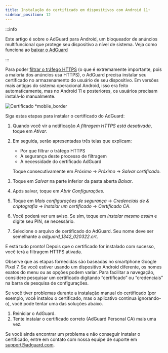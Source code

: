 ```yaml
---
title: Instalação do certificado em dispositivos com Android 11+
sidebar_position: 12
---
```


:::info

Este artigo é sobre o AdGuard para Android, um bloqueador de anúncios multifuncional que protege seu dispositivo a nível de sistema. Veja como funciona ao [baixar o AdGuard](https://agrd.io/download-kb-adblock)

:::

Para poder [filtrar o tráfego HTTPS](/general/https-filtering/what-is-https-filtering.md) (o que é extremamente importante, pois a maioria dos anúncios usa HTTPS), o AdGuard precisa instalar seu certificado no armazenamento do usuário de seu dispositivo. Em versões mais antigas do sistema operacional Android, isso era feito automaticamente, mas no Android 11 e posteriores, os usuários precisam instalá-lo manualmente.

![Certificado *mobile_border](https://cdn.adtidy.org/content/kb/ad_blocker/android/solving_problems/manual-certificate/g.gif)

Siga estas etapas para instalar o certificado do AdGuard:

1. Quando você vir a notificação *A filtragem HTTPS está desativada*, toque em *Ativar*.

1. Em seguida, serão apresentadas três telas que explicam:
    - Por que filtrar o tráfego HTTPS
    - A segurança deste processo de filtragem
    - A necessidade do certificado AdGuard

    Toque consecutivamente em *Próximo* → *Próximo* → *Salvar certificado*.

1. Toque em *Salvar* na parte inferior da pasta aberta *Baixar*.

1. Após salvar, toque em *Abrir Configurações*.

1. Toque em *Mais configurações de segurança* → *Credenciais de & criptografia* → *Instalar um certificado* → *Certificado CA*.

1. Você poderá ver um aviso. Se sim, toque em *Instalar mesmo assim* e digite seu PIN, se necessário.

1. Selecione o arquivo de certificado do AdGuard. Seu nome deve ser semelhante a *adguard_1342_020322.crt*.

E está tudo pronto! Depois que o certificado for instalado com sucesso, você terá a filtragem HTTPS ativada.

Observe que as etapas fornecidas são baseadas no smartphone Google Pixel 7. Se você estiver usando um dispositivo Android diferente, os nomes exatos do menu ou as opções podem variar. Para facilitar a navegação, considere pesquisar um certificado digitando “certificado” ou “credenciais” na barra de pesquisa de configurações.

Se você tiver problemas durante a instalação manual do certificado (por exemplo, você instalou o certificado, mas o aplicativo continua ignorando-o), você pode tentar uma das soluções abaixo.

1. Reiniciar o AdGuard.
2. Tente instalar o certificado correto (AdGuard Personal CA) mais uma vez.

Se você ainda encontrar um problema e não conseguir instalar o certificado, entre em contato com nossa equipe de suporte em support@adguard.com.
